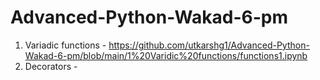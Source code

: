 # Advanced-Python-Wakad-6-pm

1. Variadic functions - https://github.com/utkarshg1/Advanced-Python-Wakad-6-pm/blob/main/1%20Varidic%20functions/functions1.ipynb
2. Decorators - 
